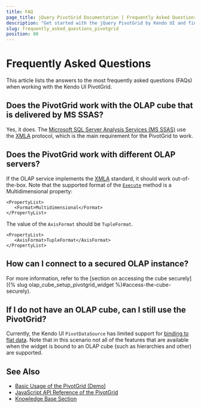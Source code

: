 ```yaml
---
title: FAQ
page_title: jQuery PivotGrid Documentation | Frequently Asked Questions | Kendo UI
description: "Get started with the jQuery PivotGrid by Kendo UI and find the most frequently asked questions related to the Kendo UI PivotGrid widget and their answers."
slug: frequently_asked_questions_pivotgrid
position: 80
---
```


# Frequently Asked Questions

This article lists the answers to the most frequently asked questions (FAQs) when working with the Kendo UI PivotGrid.

## Does the PivotGrid work with the OLAP cube that is delivered by MS SSAS?

Yes, it does. The [Microsoft SQL Server Analysis Services (MS SSAS)](http://technet.microsoft.com/en-us/library/ms175609(v=sql.90).aspx) use the [XMLA](https://en.wikipedia.org/wiki/XML_for_Analysis) protocol, which is the main requirement for the PivotGrid to work.

## Does the PivotGrid work with different OLAP servers?

If the OLAP service implements the [XMLA](https://en.wikipedia.org/wiki/XML_for_Analysis) standard, it should work out-of-the-box. Note that the supported format of the [`Execute`](https://msdn.microsoft.com/en-us/library/ms186691.Aspx) method is a Multidimensional property:

	<PropertyList>
       <Format>Multidimensional</Format>
    </PropertyList>

The value of the `AxisFormat` should be `TupleFormat`.

	<PropertyList>
       <AxisFormat>TupleFormat</AxisFormat>
    </PropertyList>

## How can I connect to a secured OLAP instance?

For more information, refer to the [section on accessing the cube securely]({% slug olap_cube_setup_pivotgrid_widget %}#access-the-cube-securely).

## If I do not have an OLAP cube, can I still use the PivotGrid?

Currently, the Kendo UI `PivotDataSource` has limited support for [binding to flat data](https://demos.telerik.com/kendo-ui/pivotgrid/local-flat-data-binding). Note that in this scenario not all of the features that are available when the widget is bound to an OLAP cube (such as hierarchies and other) are supported.

## See Also

* [Basic Usage of the PivotGrid (Demo)](https://demos.telerik.com/kendo-ui/pivotgrid/index)
* [JavaScript API Reference of the PivotGrid](/api/javascript/ui/pivotgrid)
* [Knowledge Base Section](/knowledge-base)

